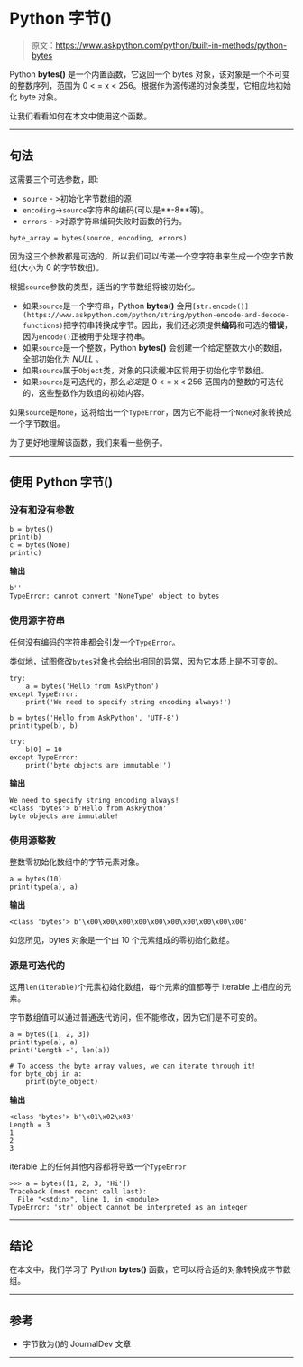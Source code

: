 # Python 字节()

> 原文：<https://www.askpython.com/python/built-in-methods/python-bytes>

Python **bytes()** 是一个内置函数，它返回一个 bytes 对象，该对象是一个不可变的整数序列，范围为 0 < = x < 256。根据作为源传递的对象类型，它相应地初始化 byte 对象。

让我们看看如何在本文中使用这个函数。

* * *

## 句法

这需要三个可选参数，即:

*   `source` - >初始化字节数组的源
*   `encoding`->`source`字符串的编码(可以是**-8**等)。
*   `errors` - >对源字符串编码失败时函数的行为。

```
byte_array = bytes(source, encoding, errors)

```

因为这三个参数都是可选的，所以我们可以传递一个空字符串来生成一个空字节数组(大小为 0 的字节数组)。

根据`source`参数的类型，适当的字节数组将被初始化。

*   如果`source`是一个字符串，Python **bytes()** 会用`[str.encode()](https://www.askpython.com/python/string/python-encode-and-decode-functions)`把字符串转换成字节。因此，我们还必须提供**编码**和可选的**错误**，因为`encode()`正被用于处理字符串。
*   如果`source`是一个整数，Python **bytes()** 会创建一个给定整数大小的数组，全部初始化为 *NULL* 。
*   如果`source`属于`Object`类，对象的只读缓冲区将用于初始化字节数组。
*   如果`source`是可迭代的，那么*必定*是 0 < = x < 256 范围内的整数的可迭代的，这些整数作为数组的初始内容。

如果`source`是`None`，这将给出一个`TypeError`，因为它不能将一个`None`对象转换成一个字节数组。

为了更好地理解该函数，我们来看一些例子。

* * *

## 使用 Python 字节()

### 没有和没有参数

```
b = bytes()
print(b)
c = bytes(None)
print(c)

```

**输出**

```
b''
TypeError: cannot convert 'NoneType' object to bytes

```

### 使用源字符串

任何没有编码的字符串都会引发一个`TypeError`。

类似地，试图修改`bytes`对象也会给出相同的异常，因为它本质上是不可变的。

```
try:
    a = bytes('Hello from AskPython')
except TypeError:
    print('We need to specify string encoding always!')

b = bytes('Hello from AskPython', 'UTF-8')
print(type(b), b)

try:
    b[0] = 10
except TypeError:
    print('byte objects are immutable!')

```

**输出**

```
We need to specify string encoding always!
<class 'bytes'> b'Hello from AskPython'
byte objects are immutable!

```

### 使用源整数

整数零初始化数组中的字节元素对象。

```
a = bytes(10)
print(type(a), a)

```

**输出**

```
<class 'bytes'> b'\x00\x00\x00\x00\x00\x00\x00\x00\x00\x00'

```

如您所见，bytes 对象是一个由 10 个元素组成的零初始化数组。

### 源是可迭代的

这用`len(iterable)`个元素初始化数组，每个元素的值都等于 iterable 上相应的元素。

字节数组值可以通过普通迭代访问，但不能修改，因为它们是不可变的。

```
a = bytes([1, 2, 3])
print(type(a), a)
print('Length =', len(a))

# To access the byte array values, we can iterate through it!
for byte_obj in a:
    print(byte_object)

```

**输出**

```
<class 'bytes'> b'\x01\x02\x03'
Length = 3
1
2
3

```

iterable 上的任何其他内容都将导致一个`TypeError`

```
>>> a = bytes([1, 2, 3, 'Hi'])
Traceback (most recent call last):
  File "<stdin>", line 1, in <module>
TypeError: 'str' object cannot be interpreted as an integer

```

* * *

## 结论

在本文中，我们学习了 Python **bytes()** 函数，它可以将合适的对象转换成字节数组。

* * *

## 参考

*   字节数为()的 JournalDev 文章

* * *